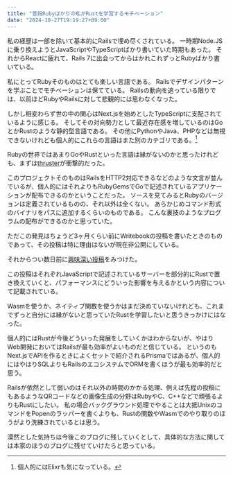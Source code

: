 ```yaml
---
title: "普段Rubyばかりの私がRustを学習するモチベーション"
date: "2024-10-27T19:19:27+09:00"
---
```


私の経歴は一部を除いて基本的にRailsで埋め尽くされている。
一時期Node.JSに乗り換えようとJavaScriptやTypeScriptばかり書いていた時期もあった。
それからReactに疲れて、Rails 7に出会ってからはかれこれずっとRubyばかり書いている。

<!--more-->

私にとってRubyそのものはとても楽しい言語である。
Railsでデザインパターンを学ぶことでモチベーションは保てている。
Railsの動向を追っている限りでは、以前ほどRubyやRailsに対して悲観的には思わなくなった。

しかし相変わらず世の中の関心はNext.jsを始めとしたTypeScriptに支配されているように感じる。
そしてその対向勢力として最近存在感を増しているのはGoとかRustのような静的型言語である。
その他にPythonやJava、PHPなどは無視できないけれども個人的にこれらの言語はまた別のカテゴリである。[^1]

[^1]: 個人的にはElixrも気になっている。

Rubyの世界ではあまりGoやRustといった言語は縁がないのかと思ったけれども、まずは[thruster][thruster]が衝撃的だった。

[thruster]: https://github.com/basecamp/thruster

このプロジェクトそのものはRailsをHTTP2対応できるなどのような文言が並んでいるが、個人的にはそれよりもRubyGemsでGoで記述されているアプリケーションが配布できるのかということだった。
ソースを見てみるとRubyのバージョンは定義されているものの、それ以外は全くない。
あらかじめコマンド形式のバイナリをパスに追加するくらいのものである。
こんな裏技のようなプログラムの配布ができるのかと思っていた。

ただこの発見はちょうど3ヶ月くらい前にWritebookの投稿を書いたときのものであって、その投稿は特に理由はないが現在非公開にしている。

それからつい数日前に[興味深い投稿][rust-in-non-rust-servers.md]をみつけた。

[rust-in-non-rust-servers.md]: https://github.com/pretzelhammer/rust-blog/blob/master/posts/rust-in-non-rust-servers.md

この投稿はそれぞれJavaScriptで記述されているサーバーを部分的にRustで置き換えていくと、パフォーマンスにどういった影響を与えるかという内容について記載されている。

Wasmを使うか、ネイティブ関数を使うかはまだ決めていないけれども、これまでずっと自分には縁がないと思っていたRustを学習したいと思うきっかけにはなった。

個人的にはRustが今後どういった発展をしていくかはわからないが、やはりWeb開発においてはRailsが最も効率がよいものだと信じている。
というのもNext.jsでAPIを作るときによくセットで紹介されるPrismaではあるが、個人的にはやはりSQLよりもRailsのエコシステムでORMを書くほうが最も効率的だと思う。

Railsが依然として弱いのはそれ以外の時間のかかる処理、例えば先程の投稿にもあるようなQRコードなどの画像生成の分野はRubyやC、C++などで頑張るよりもRustにしたい。
私の場合バックグラウンド処理でやることは大抵UnixのコマンドをPopenのラッパーを書くよりも、Rustの関数やWasmでのやり取りのほうがより洗練されているとは思う。

漠然とした気持ちは今後このブログに残していくとして、具体的な方法に関しては本家のほうのブログに残せていけたらと思っている。
